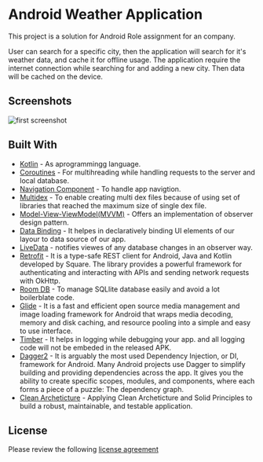 # Android Weather Application

This project is a solution for Android Role assignment for an company.

User can search for a specific city, then the application will search for it's weather data, and cache it for offline usage.
The application require the internet connection while searching for and adding a new city. Then data will be cached on the device.

## Screenshots

![first screenshot](https://ibb.co/D7sTdft)

## Built With

* [Kotlin](https://kotlinlang.org) - As aprogrammingg language.
* [Coroutines](https://developer.android.com/kotlin/coroutines) - For multihreading while handling requests to the server and local database.
* [Navigation Component](https://developer.android.com/guide/navigation/navigation-getting-started) - To handle app navigtion.
* [Multidex](https://developer.android.com/studio/build/multidex) - To enable creating multi dex files because of using set of libraries that reached the maximum size of single dex file.
* [Model-View-ViewModel(MVVM)](https://developer.android.com/topic/architecture) - Offers an implementation of observer design pattern.
* [Data Binding](https://developer.android.com/topic/libraries/data-binding) - It helpes in declaratively binding UI elements of our layour to data source of our app.
* [LiveData](https://developer.android.com/topic/libraries/architecture/livedata) - notifies viewes of any database changes in an observer way.
* [Retrofit](https://square.github.io/retrofit/) - It is a type-safe REST client for Android, Java and Kotlin developed by Square. The library provides a powerful framework for authenticating and interacting with APIs and sending network requests with OkHttp.
* [Room DB](https://developer.android.com/training/data-storage/room) - To manage SQLlite database easily and avoid a lot boilerblate code.
* [Glide](https://github.com/bumptech/glide) - It is a fast and efficient open source media management and image loading framework for Android that wraps media decoding, memory and disk caching, and resource pooling into a simple and easy to use interface.
* [Timber](https://github.com/JakeWharton/timber) - It helps in logging while debugging your app. and all logging code will not be embeded in the released APK.
* [Dagger2](https://dagger.dev/) - It is arguably the most used Dependency Injection, or DI, framework for Android. Many Android projects use Dagger to simplify building and providing dependencies across the app. It gives you the ability to create specific scopes, modules, and components, where each forms a piece of a puzzle: The dependency graph.
* [Clean Archeticture](https://www.raywenderlich.com/3595916-clean-architecture-tutorial-for-android-getting-started) - Applying Clean Archeticture and Solid Principles to build a robust, maintainable, and testable application.
## License
Please review the following [license agreement](https://bumptech.github.io/glide/dev/open-source-licenses.html)
